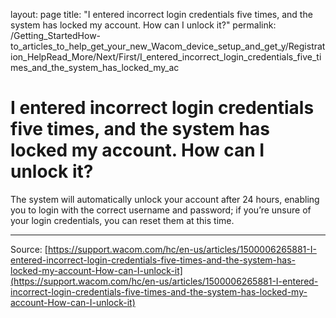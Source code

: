 layout: page
title: "I entered incorrect login credentials five times, and the system has locked my account. How can I unlock it?"
permalink: /Getting_StartedHow-to_articles_to_help_get_your_new_Wacom_device_setup_and_get_y/Registration_HelpRead_More/Next/First/I_entered_incorrect_login_credentials_five_times_and_the_system_has_locked_my_ac

# I entered incorrect login credentials five times, and the system has locked my account. How can I unlock it?

The system will automatically unlock your account after 24 hours, enabling you to login with the correct username and password; if you’re unsure of your login credentials, you can reset them at this time.

---
Source: [https://support.wacom.com/hc/en-us/articles/1500006265881-I-entered-incorrect-login-credentials-five-times-and-the-system-has-locked-my-account-How-can-I-unlock-it](https://support.wacom.com/hc/en-us/articles/1500006265881-I-entered-incorrect-login-credentials-five-times-and-the-system-has-locked-my-account-How-can-I-unlock-it)
